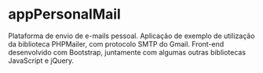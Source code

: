 # appPersonalMail
Plataforma de envio de e-mails pessoal. Aplicação de exemplo de utilização da biblioteca PHPMailer, com protocolo SMTP do Gmail. Front-end desenvolvido com Bootstrap, juntamente com algumas outras bibliotecas JavaScript e jQuery.

